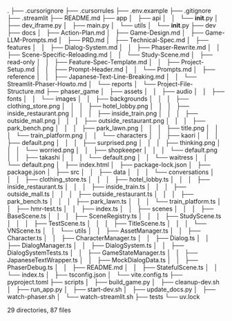 .
├── .cursorignore
├── .cursorrules
├── .env.example
├── .gitignore
├── .streamlit
├── README.md
├── app
│   ├── api
│   │   └── __init__.py
│   ├── dev_iframe.py
│   ├── main.py
│   └── utils
│       └── __init__.py
├── dev
├── docs
│   ├── Action-Plan.md
│   ├── Game-Design.md
│   ├── Game-LLM-Prompts.md
│   ├── PRD.md
│   ├── Technical-Spec.md
│   ├── features
│   │   ├── Dialog-System.md
│   │   ├── Phaser-Rewrite.md
│   │   ├── Scene-Specific-Reloading.md
│   │   └── Study-Scene.md
│   ├── read-only
│   │   ├── Feature-Spec-Template.md
│   │   ├── Project-Setup.md
│   │   ├── Prompt-Header.md
│   │   └── Prompts.md
│   ├── reference
│   │   ├── Japanese-Text-Line-Breaking.md
│   │   └── Streamlit-Phaser-Howto.md
│   └── reports
│       └── Project-File-Structure.md
├── phaser_game
│   ├── assets
│   │   ├── audio
│   │   ├── fonts
│   │   └── images
│   │       ├── backgrounds
│   │       │   ├── clothing_store.png
│   │       │   ├── hotel_lobby.png
│   │       │   ├── inside_restaurant.png
│   │       │   ├── inside_train.png
│   │       │   ├── outside_mall.png
│   │       │   ├── outside_restaurant.png
│   │       │   ├── park_bench.png
│   │       │   ├── park_lawn.png
│   │       │   ├── title.png
│   │       │   └── train_platform.png
│   │       └── characters
│   │           ├── kaori
│   │           │   ├── default.png
│   │           │   ├── surprised.png
│   │           │   ├── thinking.png
│   │           │   └── worried.png
│   │           ├── shopkeeper
│   │           │   └── default.png
│   │           ├── takashi
│   │           │   └── default.png
│   │           └── waitress
│   │               └── default.png
│   ├── index.html
│   ├── package-lock.json
│   ├── package.json
│   ├── src
│   │   ├── data
│   │   │   └── conversations
│   │   │       ├── clothing_store.ts
│   │   │       ├── hotel_lobby.ts
│   │   │       ├── inside_restaurant.ts
│   │   │       ├── inside_train.ts
│   │   │       ├── outside_mall.ts
│   │   │       ├── outside_restaurant.ts
│   │   │       ├── park_bench.ts
│   │   │       ├── park_lawn.ts
│   │   │       └── train_platform.ts
│   │   ├── hmr-test.ts
│   │   ├── index.ts
│   │   ├── scenes
│   │   │   ├── BaseScene.ts
│   │   │   ├── SceneRegistry.ts
│   │   │   ├── StudyScene.ts
│   │   │   ├── TestScene.ts
│   │   │   ├── TitleScene.ts
│   │   │   └── VNScene.ts
│   │   └── utils
│   │       ├── AssetManager.ts
│   │       ├── Character.ts
│   │       ├── CharacterManager.ts
│   │       ├── Dialog.ts
│   │       ├── DialogManager.ts
│   │       ├── DialogSystem.ts
│   │       ├── DialogSystemTests.ts
│   │       ├── GameStateManager.ts
│   │       ├── JapaneseTextWrapper.ts
│   │       ├── MockDialogData.ts
│   │       ├── PhaserDebug.ts
│   │       ├── README.md
│   │       ├── StatefulScene.ts
│   │       └── index.ts
│   ├── tsconfig.json
│   └── vite.config.ts
├── pyproject.toml
├── scripts
│   ├── build_game.py
│   ├── cleanup-dev.sh
│   ├── run_app.py
│   ├── start-dev.sh
│   ├── update_docs.py
│   ├── watch-phaser.sh
│   └── watch-streamlit.sh
├── tests
└── uv.lock

29 directories, 87 files

